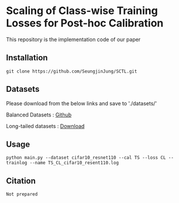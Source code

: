 # Scaling of Class-wise Training Losses for Post-hoc Calibration

This repository is the implementation code of our paper

## Installation
```
git clone https://github.com/SeungjinJung/SCTL.git
```

## Datasets

Please download from the below links and save to './datasets/'


Balanced Datasets : [Github](https://github.com/markus93/NN_calibration)

Long-tailed datasets : [Download](https://drive.google.com/drive/folders/1KfDriNxfnuqnmsj_zwpK3j7y6Lav7XBL?usp=share_link)

## Usage
```
python main.py --dataset cifar10_resnet110 --cal TS --loss CL --trainlog --name TS_CL_cifar10_resent110.log
```
## Citation
```
Not prepared
```

